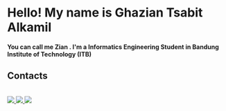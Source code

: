 <h1>Hello! My name is Ghazian Tsabit Alkamil</h1>
<h4>You can call me Zian . I'm a Informatics Engineering Student in Bandung Institute of Technology (ITB)</h4>

## Contacts
<br/>
<a href="https://www.linkedin.com/in/ghazian-tsabit-alkamil-844b04197/"><img src="https://img.shields.io/badge/-ghaziantsabitalkamil-blue?style=flat-square&logo=Linkedin&logoColor=white/"</a>
<a href="https://www.instagram.com/ghaziantsabitalkamil/"><img src="https://img.shields.io/badge/-@ghaziantsabitalkamil-333333?style=flat-square&logo=instagram&logoColor=white/">
<a href="mailto: tsabitghazian@gmail.com"><img src="https://img.shields.io/badge/-tsabitghazian@gmail.com-f6f6f6?style=flat-square&logo=Gmail&logoColor=white/"></a>
<br/> 
